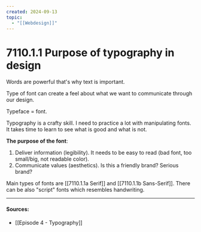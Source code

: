 ```yaml
---
created: 2024-09-13
topic:
  - "[[Webdesign]]"
---
```

# 7110.1.1 Purpose of typography in design

Words are powerful that's why text is important.

Type of font can create a feel about what we want to communicate through our design.

Typeface = font.

Typography is a crafty skill. I need to practice a lot with manipulating fonts. It takes time to learn to see what is good and what is not.

**The purpose of the font**:
1. Deliver information (legibility). It needs to be easy to read (bad font, too small/big, not readable color).
2. Communicate values (aesthetics). Is this a friendly brand? Serious brand?

Main types of fonts are [[7110.1.1a Serif]] and [[7110.1.1b Sans-Serif]]. There can be also "script" fonts which resembles handwriting.


___
#### Sources:
- [[Episode 4 - Typography]]